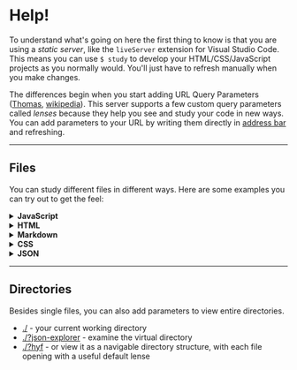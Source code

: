 # Help!

To understand what's going on here the first thing to know is that you are using a _static server_, like the `liveServer` extension for Visual Studio Code.  This means you can use `$ study` to develop your HTML/CSS/JavaScript projects as you normally would. You'll just have to refresh manually when you make changes.

The differences begin when you start adding URL Query Parameters (<a href="https://www.youtube.com/watch?v=WIUrrp5KkCo" target="_blank">Thomas</a>, <a href="https://en.wikipedia.org/wiki/Query_string" target="_blank">wikipedia</a>).  This server supports a few custom query parameters called _lenses_ because they help you see and study your code in new ways.  You can add parameters to your URL by writing them directly in <a href="https://en.wikipedia.org/wiki/Address_bar" target="_blank">address bar</a> and refreshing.

---

## Files

You can study different files in different ways.  Here are some examples you can try out to get the feel:

<details>
<summary><strong>JavaScript</strong></summary>

  - <a href="./_public__example__files_/smiley.js" target="_blank">/smiley.js</a> - get the source code for a .js file
  - <a href="./_public__example__files_/smiley.js?study" target="_blank">/smiley.js?study</a> - study it as a live exercise in the debugger
  - <a href="./_public__example__files_/smiley.js?parsons" target="_blank">/smiley.js?parsons</a> - or a parsons problem
  - <a href="./_public__example__files_/smiley.js?flowchart" target="_blank">/smiley.js?flowchart</a> - or a flowchart
  - <a href="./_public__example__files_/smiley.js?highlight" target="_blank">/smiley.js?highlight</a> - or highlighted source
  - <a href="./_public__example__files_/smiley.js?reverse&highlight" target="_blank">/smiley.js?reverse&highlight</a> - because, why not?

</details>

<details>
<summary><strong>HTML</strong></summary>

  - <a href="./_public__example__files_/index.html" target="_blank"><code>/index.html</code></a> - open an HTML file without parameters ... and it's a website
  - <a href="./_public__example__files_/index.html?highlight" target="_blank"><code>/index.html?highlight</code></a> - highlight the source code
  - <a href="./_public__example__files_/index.html?study" target="_blank"><code>/index.html?study</code></a> - try out some changes in real-time

</details>

<details>
<summary><strong>Markdown</strong></summary>

  - <a href="./_public__example__files_/README.md" target="_blank"><code>/README.md</code></a> - get the source code for a markdown file
  - <a href="./_public__example__files_/README.md?render" target="_blank"><code>/README.md?render</code></a> - or render it into a web page
  - <a href="./_public__example__files_/README.md?highlight" target="_blank"><code>/README.md?highlight</code></a> - or highlight it

</details>

<details>
<summary><strong>CSS</strong></summary>
  - <a href="./_public__example__files_/style.css" target="_blank">/style.css</a>
  - <a href="./_public__example__files_/style.css?study" target="_blank">/style.css?study</a>
  - <a href="./_public__example__files_/style.css?highlight" target="_blank">/style.css?highlight</a>

</details>

<details>
<summary><strong>JSON</strong></summary>

  - <a href="./_public__example__files_/fungi.json" target="_blank">/fungi.json</a>
  - <a href="./_public__example__files_/fungi.json?json-explorer" target="_blank">/fungi.json?json-explorer</a>
  - <a href="./_public__example__files_/fungi.json?highlight" target="_blank">/fungi.json?highlight</a>

</details>

---

## Directories

Besides single files, you can also add parameters to view entire directories.

- <a href="./" target="_blank">./</a> - your current working directory
- <a href="./?json-explorer" target="_blank">./?json-explorer</a> - examine the virtual directory
- <a href="./?hyf" target="_blank">./?hyf</a> - or view it as a navigable directory structure, with each file opening with a useful default lense
